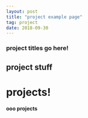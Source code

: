 ```yaml
---
layout: post
title: "project example page"
tag: project
date: 2018-09-30
---
```

### project titles go here!
## project stuff
# projects!
#### ooo projects
